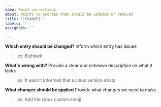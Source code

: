 ```yaml
---
name: Point corrections
about: Points to entries that should be updated or removed
title: "[CHANGE] "
labels: ''
assignees: ''

---
```


**Which entry should be changed?**
Inform which entry has issues
> ex: BizHawk

**What's wrong with?**
Provide a clear and cohesive description on what it lacks
> ex: It wasn't informed that a Linux version exists

**What changes should be applied**
Provide what changes we need to make
> ex: Add the Linux custom emoji
